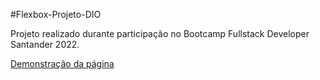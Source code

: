 #Flexbox-Projeto-DIO

Projeto realizado durante participação no 
Bootcamp Fullstack Developer Santander 2022. 

[Demonstração da página](https://gisellebarbosa.github.io/Flexbox-Projeto-DIO/)
